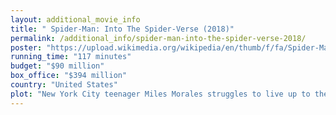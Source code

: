 ```yaml
---
layout: additional_movie_info
title: " Spider-Man: Into The Spider-Verse (2018)"
permalink: /additional_info/spider-man-into-the-spider-verse-2018/
poster: "https://upload.wikimedia.org/wikipedia/en/thumb/f/fa/Spider-Man_Into_the_Spider-Verse_poster.png/220px-Spider-Man_Into_the_Spider-Verse_poster.png"
running_time: "117 minutes"
budget: "$90 million"
box_office: "$394 million"
country: "United States"
plot: "New York City teenager Miles Morales struggles to live up to the expectations of his father, police officer Jefferson Davis, who sees Spider-Man as a menace. Miles' uncle Aaron takes him to an abandoned subway station to paint graffiti as a way to cheer him up. There, Miles is bitten by a radioactive spider and gains abilities similar to Spider-Man. Returning to the station where he got bit, he discovers a collider built by Kingpin, who hopes to access parallel universes to abduct alternate versions of his late wife Vanessa and son Richard. Spider-Man attempts to disable the collider while fighting Kingpin's enforcers, the Green Goblin and Prowler.\n\nGreen Goblin shoves Spider-Man into the collider, causing an explosion that kills the former and wounds the latter, who then gives Miles a USB flash drive designed to disable the collider, warning that the machine could destroy the city if reactivated. After watching in horror as Kingpin murders Spider-Man, Miles flees. As the city mourns Spider-Man's death, Miles tries to honor his legacy by becoming the new Spider-Man, but inadvertently damages the drive. At Spider-Man's grave, he meets Peter B. Parker, a middle-aged, world-weary variant of Spider-Man from another dimension.\n\nThe duo infiltrate Kingpin's research facility to steal data for a new flash drive. They are confronted by head scientist Olivia Octavius, who discovers that Peter will die from cellular decay if he remains in their dimension. Miles and Peter are saved by Gwen Stacy, a Spider-Woman from another dimension. They visit Spider-Man's aunt, May Parker, who is sheltering more Spider-People who slipped into Miles' universe from other dimensions due to the collider's influence—Spider-Man Noir, Peni Parker, and Spider-Ham—who are also deteriorating. Miles offers to help the others return home but they tell him he lacks experience.\n\nDistraught, Miles retreats to Aaron's home, where he discovers his uncle is the Prowler. He flees to May's house, where the new drive is completed by Peni; he is followed by Kingpin, Aaron, Octavius, Scorpion, and Tombstone. In the ensuing brawl, he reveals his identity to Aaron. Unwilling to kill his own nephew, Aaron attempts to spare Miles, but is fatally shot by Kingpin in retaliation and dies in Miles' arms. Miles flees just as Jefferson arrives on the scene; he mistakes the new Spider-Man as his brother's murderer. The Spider-People regroup with a devastated Miles. Not wanting to let Miles get killed, Peter restrains Miles with his webs and chooses to sacrifice himself by staying behind and deactivating the collider.\n\nJefferson arrives outside the door of Miles' dorm room and apologizes for his mistakes and expresses his faith in Miles, inspiring him. Miles manages to control his powers, escapes his restraints, and creates his own Spider-Man suit. He joins the other Spider-People in defeating Kingpin's enforcers, and uses the new drive to send them home. Kingpin fights and overpowers Miles, attracting Jefferson's attention. Realizing that Spider-Man is not the menace he saw him as, he encourages Miles, who throws Kingpin at the collider's kill switch, destroying it. The city is saved, Kingpin and his henchmen are arrested and Jefferson receives evidence of Kingpin's murders of Aaron and the first Spider-Man.\n\nMiles embraces the responsibilities of his new life. Later, Gwen finds a way to contact Miles from her own dimension.[a] Elsewhere, Miguel O'Hara, also known as Spider-Man 2099, travels to Earth-67 and argues with its Spider-Man.[b]"
---
```

